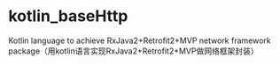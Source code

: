 # kotlin_baseHttp
Kotlin language to achieve RxJava2+Retrofit2+MVP network framework package（用kotlin语言实现RxJava2+Retrofit2+MVP做网络框架封装）
